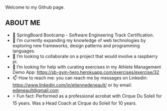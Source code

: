 Welcome to my Github page.

<!-- 
<a style="min-height: 500px;" href="https://github.com/edeneault/github-readme-stats">
  <img align="center" src="https://github-readme-stats.vercel.app/api/top-langs/?username=edeneault&layout=compact&theme=synthwave" />
</a>

<a  href="https://github.com/edeneault/github-readme-stats">
  <img align="center" src="https://github-readme-stats.vercel.app/api?username=edeneault&show_icons=true&theme=synthwave&hide=prs,contribs,issues" />
</a> -->

## ABOUT ME



- 🔭 SpringBoard Bootcamp - Software Engineering Track Certification.
- 🌱 I’m currently expanding my knowledge of web technologies by exploring new frameworks, design patterns and programming languages.
- 👯 I’m looking to collaborate on a project that would involve a raspberry pi.
- 🤔 I’m looking for help with curating exercises in my Athlete Management Demo App:  https://sb-gym-hero.herokuapp.com/exercises/exercise/32
- 📫 How to reach me: you can reach me by messages on Linkedin: https://www.linkedin.com/in/etiennedeneault/ or by email: edeneault@gmail.com
- ⚡ Fun fact: Performed as a professional acrobat with Cirque Du Soleil for 15 years.  Was a Head Coach at Cirque du Soleil for 10 years.

